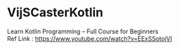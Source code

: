 # VijSCasterKotlin
Learn Kotlin Programming – Full Course for Beginners \
Ref Link : https://www.youtube.com/watch?v=EExSSotojVI